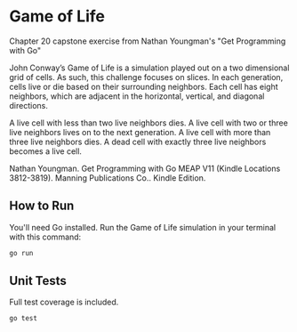 # Game of Life

Chapter 20 capstone exercise from Nathan Youngman's "Get Programming with Go"

John Conway’s Game of Life is a simulation played out on a two dimensional grid of cells.
As such, this challenge focuses on slices.
In each generation, cells live or die based on their surrounding neighbors.
Each cell has eight neighbors, which are adjacent in the horizontal, vertical, and diagonal directions.

A live cell with less than two live neighbors dies.
A live cell with two or three live neighbors lives on to the next generation.
A live cell with more than three live neighbors dies.
A dead cell with exactly three live neighbors becomes a live cell.

Nathan Youngman. Get Programming with Go MEAP V11 (Kindle Locations 3812-3819). Manning Publications Co.. Kindle Edition.

## How to Run

You'll need Go installed. Run the Game of Life simulation in your terminal with this command:

```sh
go run
```

## Unit Tests

Full test coverage is included.

```sh
go test
```
